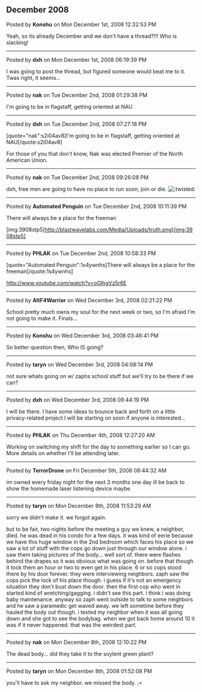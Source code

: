 ## December 2008
Posted by **Konshu** on Mon December 1st, 2008 12:32:53 PM

Yeah, so its already December and we don't have a thread?!!! Who is slacking!

--------------------------------------------------------------------------------

Posted by **dxh** on Mon December 1st, 2008 06:19:39 PM

I was going to post the thread, but figured someone would beat me to it.  Twas right, it seems...

--------------------------------------------------------------------------------

Posted by **nak** on Tue December 2nd, 2008 01:29:38 PM

I'm going to be in flagstaff, getting oriented at NAU

--------------------------------------------------------------------------------

Posted by **dxh** on Tue December 2nd, 2008 07:27:18 PM

[quote="nak":s2i04av8]I'm going to be in flagstaff, getting oriented at NAU[/quote:s2i04av8]

For those of you that don't know, Nak was elected Premier of the North American Union.

--------------------------------------------------------------------------------

Posted by **nak** on Tue December 2nd, 2008 09:26:08 PM

dxh, free men are going to have no place to run soon, join or die.  <!-- s:twisted: --><img src="{SMILIES_PATH}/icon_twisted.gif" alt=":twisted:" title="Twisted Evil" /><!-- s:twisted: -->

--------------------------------------------------------------------------------

Posted by **Automated Penguin** on Tue December 2nd, 2008 10:11:39 PM

There will always be a place for the freeman

[img:3908stp5]http://blastwavelabs.com/Media/Uploads/truth.png[/img:3908stp5]

--------------------------------------------------------------------------------

Posted by **PHLAK** on Tue December 2nd, 2008 10:58:33 PM

[quote="Automated Penguin":1s4ywnhs]There will always be a place for the freeman[/quote:1s4ywnhs]

<!-- m --><a class="postlink" href="http://www.youtube.com/watch?v=oGlhgVz5r6E">http://www.youtube.com/watch?v=oGlhgVz5r6E</a><!-- m -->

--------------------------------------------------------------------------------

Posted by **AltF4Warrior** on Wed December 3rd, 2008 02:21:22 PM

School pretty much owns my soul for the next week or two, so I'm afraid I'm not going to make it. Finals...

--------------------------------------------------------------------------------

Posted by **Konshu** on Wed December 3rd, 2008 03:46:41 PM

So better question then, Who IS going?

--------------------------------------------------------------------------------

Posted by **taryn** on Wed December 3rd, 2008 04:08:14 PM

not sure whats going on w/ zaphs school stuff but we'll try to be there if we can?

--------------------------------------------------------------------------------

Posted by **dxh** on Wed December 3rd, 2008 09:44:19 PM

I will be there.  I have some ideas to bounce back and forth on a little privacy-related project I will be starting on soon if anyone is interested...

--------------------------------------------------------------------------------

Posted by **PHLAK** on Thu December 4th, 2008 12:27:20 AM

Working on switching my shift for the day to something earlier so I can go.  More details on whether I'll be attending later.

--------------------------------------------------------------------------------

Posted by **TerrorDrone** on Fri December 5th, 2008 08:44:32 AM

im owned every friday night for the next 3 months 
one  day ill be back to show the homemade laser listening device maybe

--------------------------------------------------------------------------------

Posted by **taryn** on Mon December 8th, 2008 11:53:29 AM

sorry we didn't make it. we forgot again.

but to be fair, two nights before the meeting a guy we knew, a neighbor, died. he was dead in his condo for a few days. it was kind of eerie because we have this huge window in the 2nd bedroom which faces his place so we saw a lot of stuff with the cops go down just through our window alone. i saw them taking pictures of the body... well sort of. there were flashes behind the drapes so it was obvious what was going on. before that though it took them an hour or two to even get in his place. 6 or so cops stood there by his door forever. they were interviewing neighbors. zaph saw the cops pick the lock of his place though. i guess if it's not an emergency situation they don't bust down the door. then the first cop who went in started kind of wretching/gagging. i didn't see this part. i think i was doing baby maintenance. anyway so zaph went outside to talk to some neighbors and he saw a paramedic get waved away. we left sometime before they hauled the body out though. i texted my neighbor when it was all going down and she got to see the bodybag. when we got back home around 10 it was if it never happened. that was the weirdest part.

--------------------------------------------------------------------------------

Posted by **nak** on Mon December 8th, 2008 12:10:22 PM

The dead body... did they take it to the soylent green plant?

--------------------------------------------------------------------------------

Posted by **taryn** on Mon December 8th, 2008 01:52:08 PM

you'll have to ask my neighbor. we missed the body.  ;<
